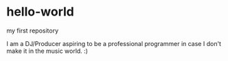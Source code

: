 # hello-world
my first repository

I am a DJ/Producer aspiring to be a professional programmer in case I don't make it in the music world. :)
